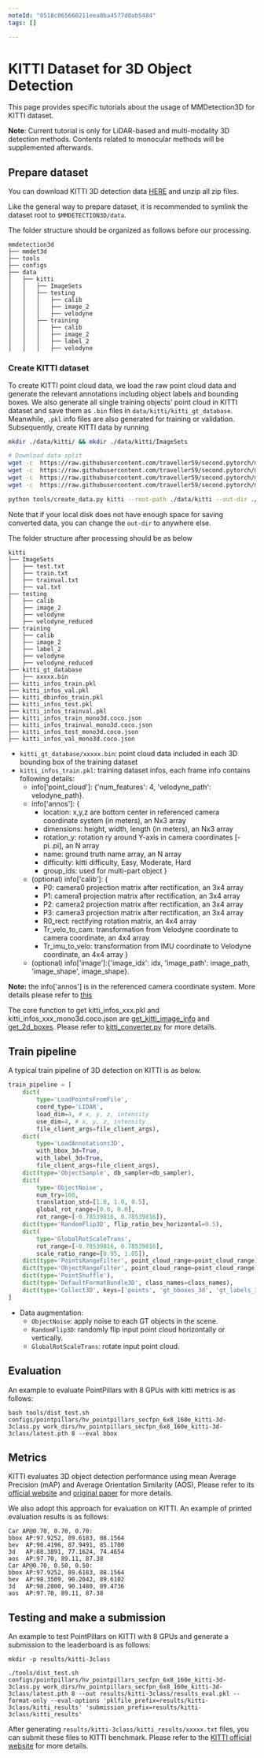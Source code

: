 ```yaml
---
noteId: "0518c065660211eea8ba4577d0ab5484"
tags: []

---
```


# KITTI Dataset for 3D Object Detection

This page provides specific tutorials about the usage of MMDetection3D for KITTI dataset.

**Note**: Current tutorial is only for LiDAR-based and multi-modality 3D detection methods. Contents related to monocular methods will be supplemented afterwards.

## Prepare dataset

You can download KITTI 3D detection data [HERE](http://www.cvlibs.net/datasets/kitti/eval_object.php?obj_benchmark=3d) and unzip all zip files.

Like the general way to prepare dataset, it is recommended to symlink the dataset root to `$MMDETECTION3D/data`.

The folder structure should be organized as follows before our processing.

```
mmdetection3d
├── mmdet3d
├── tools
├── configs
├── data
│   ├── kitti
│   │   ├── ImageSets
│   │   ├── testing
│   │   │   ├── calib
│   │   │   ├── image_2
│   │   │   ├── velodyne
│   │   ├── training
│   │   │   ├── calib
│   │   │   ├── image_2
│   │   │   ├── label_2
│   │   │   ├── velodyne
```

### Create KITTI dataset

To create KITTI point cloud data, we load the raw point cloud data and generate the relevant annotations including object labels and bounding boxes. We also generate all single training objects' point cloud in KITTI dataset and save them as `.bin` files in `data/kitti/kitti_gt_database`. Meanwhile, `.pkl` info files are also generated for training or validation. Subsequently, create KITTI data by running

```bash
mkdir ./data/kitti/ && mkdir ./data/kitti/ImageSets

# Download data split
wget -c  https://raw.githubusercontent.com/traveller59/second.pytorch/master/second/data/ImageSets/test.txt --no-check-certificate --content-disposition -O ./data/kitti/ImageSets/test.txt
wget -c  https://raw.githubusercontent.com/traveller59/second.pytorch/master/second/data/ImageSets/train.txt --no-check-certificate --content-disposition -O ./data/kitti/ImageSets/train.txt
wget -c  https://raw.githubusercontent.com/traveller59/second.pytorch/master/second/data/ImageSets/val.txt --no-check-certificate --content-disposition -O ./data/kitti/ImageSets/val.txt
wget -c  https://raw.githubusercontent.com/traveller59/second.pytorch/master/second/data/ImageSets/trainval.txt --no-check-certificate --content-disposition -O ./data/kitti/ImageSets/trainval.txt

python tools/create_data.py kitti --root-path ./data/kitti --out-dir ./data/kitti --extra-tag kitti
```

Note that if your local disk does not have enough space for saving converted data, you can change the `out-dir` to anywhere else.

The folder structure after processing should be as below

```
kitti
├── ImageSets
│   ├── test.txt
│   ├── train.txt
│   ├── trainval.txt
│   ├── val.txt
├── testing
│   ├── calib
│   ├── image_2
│   ├── velodyne
│   ├── velodyne_reduced
├── training
│   ├── calib
│   ├── image_2
│   ├── label_2
│   ├── velodyne
│   ├── velodyne_reduced
├── kitti_gt_database
│   ├── xxxxx.bin
├── kitti_infos_train.pkl
├── kitti_infos_val.pkl
├── kitti_dbinfos_train.pkl
├── kitti_infos_test.pkl
├── kitti_infos_trainval.pkl
├── kitti_infos_train_mono3d.coco.json
├── kitti_infos_trainval_mono3d.coco.json
├── kitti_infos_test_mono3d.coco.json
├── kitti_infos_val_mono3d.coco.json
```

- `kitti_gt_database/xxxxx.bin`: point cloud data included in each 3D bounding box of the training dataset
- `kitti_infos_train.pkl`: training dataset infos, each frame info contains following details:
    - info['point_cloud']: {'num_features': 4, 'velodyne_path': velodyne_path}.
    - info['annos']: {
        - location: x,y,z are bottom center in referenced camera coordinate system (in meters), an Nx3 array
        - dimensions: height, width, length (in meters), an Nx3 array
        - rotation_y: rotation ry around Y-axis in camera coordinates [-pi..pi], an N array
        - name:  ground truth name array, an N array
        - difficulty: kitti difficulty, Easy, Moderate, Hard
        - group_ids: used for multi-part object
        }
    - (optional) info['calib']: {
        - P0: camera0 projection matrix after rectification, an 3x4 array
        - P1: camera1 projection matrix after rectification, an 3x4 array
        - P2: camera2 projection matrix after rectification, an 3x4 array
        - P3: camera3 projection matrix after rectification, an 3x4 array
        - R0_rect: rectifying rotation matrix, an 4x4 array
        - Tr_velo_to_cam: transformation from Velodyne coordinate to camera coordinate, an 4x4 array
        - Tr_imu_to_velo: transformation from IMU coordinate to Velodyne coordinate, an 4x4 array
    }
    - (optional) info['image']:{'image_idx': idx, 'image_path': image_path, 'image_shape', image_shape}.

**Note:** the info['annos'] is in the referenced camera coordinate system. More details please refer to [this](http://www.cvlibs.net/publications/Geiger2013IJRR.pdf)

The core function to get kitti_infos_xxx.pkl and kitti_infos_xxx_mono3d.coco.json are [get_kitti_image_info](https://github.com/open-mmlab/mmdetection3d/blob/7873c8f62b99314f35079f369d1dab8d63f8a3ce/tools/data_converter/kitti_data_utils.py#L140) and [get_2d_boxes](https://github.com/open-mmlab/mmdetection3d/blob/7873c8f62b99314f35079f369d1dab8d63f8a3ce/tools/data_converter/kitti_converter.py#L378). Please refer to [kitti_converter.py](https://github.com/open-mmlab/mmdetection3d/blob/7873c8f62b99314f35079f369d1dab8d63f8a3ce/tools/data_converter/kitti_converter.py) for more details.

## Train pipeline

A typical train pipeline of 3D detection on KITTI is as below.

```python
train_pipeline = [
    dict(
        type='LoadPointsFromFile',
        coord_type='LIDAR',
        load_dim=4, # x, y, z, intensity
        use_dim=4, # x, y, z, intensity
        file_client_args=file_client_args),
    dict(
        type='LoadAnnotations3D',
        with_bbox_3d=True,
        with_label_3d=True,
        file_client_args=file_client_args),
    dict(type='ObjectSample', db_sampler=db_sampler),
    dict(
        type='ObjectNoise',
        num_try=100,
        translation_std=[1.0, 1.0, 0.5],
        global_rot_range=[0.0, 0.0],
        rot_range=[-0.78539816, 0.78539816]),
    dict(type='RandomFlip3D', flip_ratio_bev_horizontal=0.5),
    dict(
        type='GlobalRotScaleTrans',
        rot_range=[-0.78539816, 0.78539816],
        scale_ratio_range=[0.95, 1.05]),
    dict(type='PointsRangeFilter', point_cloud_range=point_cloud_range),
    dict(type='ObjectRangeFilter', point_cloud_range=point_cloud_range),
    dict(type='PointShuffle'),
    dict(type='DefaultFormatBundle3D', class_names=class_names),
    dict(type='Collect3D', keys=['points', 'gt_bboxes_3d', 'gt_labels_3d'])
]
```

- Data augmentation:
    - `ObjectNoise`: apply noise to each GT objects in the scene.
    - `RandomFlip3D`: randomly flip input point cloud horizontally or vertically.
    - `GlobalRotScaleTrans`: rotate input point cloud.

## Evaluation

An example to evaluate PointPillars with 8 GPUs with kitti metrics is as follows:

```shell
bash tools/dist_test.sh configs/pointpillars/hv_pointpillars_secfpn_6x8_160e_kitti-3d-3class.py work_dirs/hv_pointpillars_secfpn_6x8_160e_kitti-3d-3class/latest.pth 8 --eval bbox
```

## Metrics

KITTI evaluates 3D object detection performance using mean Average Precision (mAP) and Average Orientation Similarity (AOS), Please refer to its [official website](http://www.cvlibs.net/datasets/kitti/eval_3dobject.php) and [original paper](http://www.cvlibs.net/publications/Geiger2012CVPR.pdf) for more details.

We also adopt this approach for evaluation on KITTI. An example of printed evaluation results is as follows:

```
Car AP@0.70, 0.70, 0.70:
bbox AP:97.9252, 89.6183, 88.1564
bev  AP:90.4196, 87.9491, 85.1700
3d   AP:88.3891, 77.1624, 74.4654
aos  AP:97.70, 89.11, 87.38
Car AP@0.70, 0.50, 0.50:
bbox AP:97.9252, 89.6183, 88.1564
bev  AP:98.3509, 90.2042, 89.6102
3d   AP:98.2800, 90.1480, 89.4736
aos  AP:97.70, 89.11, 87.38
```

## Testing and make a submission

An example to test PointPillars on KITTI with 8 GPUs and generate a submission to the leaderboard is as follows:

```shell
mkdir -p results/kitti-3class

./tools/dist_test.sh configs/pointpillars/hv_pointpillars_secfpn_6x8_160e_kitti-3d-3class.py work_dirs/hv_pointpillars_secfpn_6x8_160e_kitti-3d-3class/latest.pth 8 --out results/kitti-3class/results_eval.pkl --format-only --eval-options 'pklfile_prefix=results/kitti-3class/kitti_results' 'submission_prefix=results/kitti-3class/kitti_results'
```

After generating `results/kitti-3class/kitti_results/xxxxx.txt` files, you can submit these files to KITTI benchmark. Please refer to the [KITTI official website](http://www.cvlibs.net/datasets/kitti/index.php) for more details.
